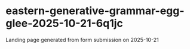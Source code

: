 # eastern-generative-grammar-egg-glee-2025-10-21-6q1jc
Landing page generated from form submission on 2025-10-21
